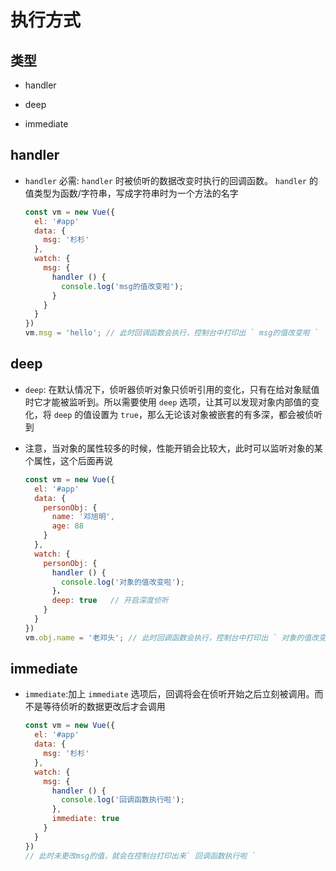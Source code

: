 # 执行方式

## 类型

  - handler

  - deep

  - immediate

## handler

  - `handler` 必需: `handler` 时被侦听的数据改变时执行的回调函数。 `handler` 的值类型为函数/字符串，写成字符串时为一个方法的名字

    ```js
    const vm = new Vue({
      el: '#app'
      data: {
        msg: '杉杉'
      },
      watch: {
        msg: {
          handler () {
            console.log('msg的值改变啦');
          }
        }
      }
    })
    vm.msg = 'hello'; // 此时回调函数会执行，控制台中打印出 ` msg的值改变啦 `
    ```

## deep

  - `deep`: 在默认情况下，侦听器侦听对象只侦听引用的变化，只有在给对象赋值时它才能被监听到。所以需要使用 `deep` 选项，让其可以发现对象内部值的变化，将 `deep` 的值设置为 `true`，那么无论该对象被嵌套的有多深，都会被侦听到

  - 注意，当对象的属性较多的时候，性能开销会比较大，此时可以监听对象的某个属性，这个后面再说

    ```js
    const vm = new Vue({
      el: '#app'
      data: {
        personObj: {
          name: '邓旭明',
          age: 88
        }
      },
      watch: {
        personObj: {
          handler () {
            console.log('对象的值改变啦');
          }，
          deep: true   // 开启深度侦听
        }
      }
    })
    vm.obj.name = '老邓头'; // 此时回调函数会执行，控制台中打印出 ` 对象的值改变啦 `
    ```

## immediate

  - `immediate`:加上 `immediate` 选项后，回调将会在侦听开始之后立刻被调用。而不是等待侦听的数据更改后才会调用

    ```js
    const vm = new Vue({
      el: '#app'
      data: {
        msg: '杉杉'
      },
      watch: {
        msg: {
          handler () {
            console.log('回调函数执行啦');
          },
          immediate: true
        }
      }
    })
    // 此时未更改msg的值，就会在控制台打印出来` 回调函数执行啦 `
    ```
